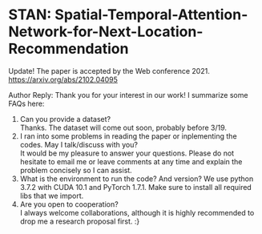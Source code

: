 # STAN: Spatial-Temporal-Attention-Network-for-Next-Location-Recommendation
Update! The paper is accepted by the Web conference 2021. https://arxiv.org/abs/2102.04095

Author Reply: Thank you for your interest in our work! I summarize some FAQs here:  
1) Can you provide a dataset?  
Thanks. The dataset will come out soon, probably before 3/19.  
2) I ran into some problems in reading the paper or inplementing the codes. May I talk/discuss with you?  
It would be my pleasure to answer your questions. Please do not hesitate to email me or leave comments at any time and explain the problem concisely so I can assist.  
3) What is the environment to run the code? And version?
We use python 3.7.2 with CUDA 10.1 and PyTorch 1.7.1. Make sure to install all required libs that we import.
4) Are you open to cooperation?  
I always welcome collaborations, although it is highly recommended to drop me a research proposal first. :}

